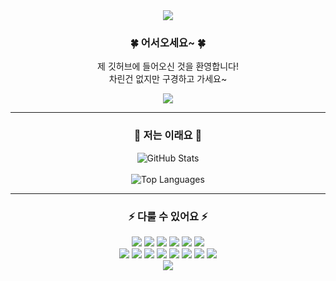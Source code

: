 <div align="center">
  <img src="https://capsule-render.vercel.app/api?type=waving&color=8ebfff&height=300&section=header&text=eunjin&fontSize=90&fontAlign=70&animation=twinkling"/>
  <h3>🍀 어서오세요~ 🍀</h3>
  <p>제 깃허브에 들어오신 것을 환영합니다!<br/>차린건 없지만 구경하고 가세요~</p>
  <img src="https://mblogthumb-phinf.pstatic.net/MjAyMDA0MDRfMjM2/MDAxNTg1OTUzOTc5NDk5.5YRMu8sgeKT1LlJ95ODh6mjxJTOs8GqHLH0SlKvNliMg.Oo-YVrM0yXky8pMO7nsHIfqQvX_D2gwrG7WtSwNbdXIg.GIF.bluenight_525/1585953979064.gif?type=w800"/>
<hr>
  <h3>👀 저는 이래요 👀</h3>
  <img src="https://github-readme-stats.vercel.app/api?username=my-eunjin&theme=react&show_icons=true&count_private=true" alt="GitHub Stats" />
  <br/><br/>
  <img src="https://github-readme-stats.vercel.app/api/top-langs/?username=my-eunjin&layout=compact&theme=react" alt="Top Languages" />
<hr>
  <h3>⚡ 다룰 수 있어요 ⚡</h3>
  <img src="https://img.shields.io/badge/html5-E34F26?style=flat&logo=html5&logoColor=white">
  <img src="https://img.shields.io/badge/css-663399?style=flat&logo=css&logoColor=white">
  <img src="https://img.shields.io/badge/JavaScript-F7DF1E?style=flat&logo=javascript&logoColor=black">
  <img src="https://img.shields.io/badge/vue.js-4FC08D?style=flat&logo=vue.js&logoColor=white">
  <img src="https://img.shields.io/badge/react-61DAFB?style=flat&logo=react&logoColor=black">
  <img src="https://img.shields.io/badge/bootStrap-7952B3?style=flat&logo=bootstrap&logoColor=white">
  <br/>
  <img src="https://img.shields.io/badge/figma-F24E1E?style=fflat&logo=figma&logoColor=white">
  <img src="https://img.shields.io/badge/fileZilla-BF0000?style=flat&logo=filezilla&logoColor=white">
  <img src="https://img.shields.io/badge/gitHub-181717?style=flat&logo=github&logoColor=white">
  <img src="https://img.shields.io/badge/Adobe photoshop-03346E?style=flat&logo=photoshop&logoColor=white"/>
  <img src="https://img.shields.io/badge/Adobe Illustrator-FF9A00?style=flat&logo=illustrator&logoColor=white"/>
  <img src="https://img.shields.io/badge/excel-08CB00?style=flat&logo=excel&logoColor=white"/>
  <img src="https://img.shields.io/badge/word-33A1E0?style=flat&logo=word&logoColor=white"/>
  <img src="https://img.shields.io/badge/powerPoint-E14434?style=flat&logo=powerpoint&logoColor=white"/>
  <br/>
  <img src="https://capsule-render.vercel.app/api?type=waving&color=8ebfff&height=200&section=footer"/>
</div>
